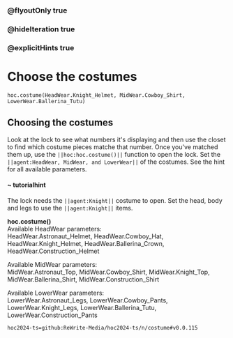 ### @flyoutOnly true
### @hideIteration true
### @explicitHints true

# Choose the costumes

```python-template
hoc.costume(HeadWear.Knight_Helmet, MidWear.Cowboy_Shirt, LowerWear.Ballerina_Tutu)
```

## Choosing the costumes
Look at the lock to see what numbers it's displaying and then use the closet to find which costume pieces matche that number. Once you've matched them up, use the ``||hoc:hoc.costume()||`` function to open the lock. Set the ``||agent:HeadWear, MidWear, and LowerWear||`` of the costumes. See the hint for all available parameters.

#### ~ tutorialhint
The lock needs the ``||agent:Knight||`` costume to open. Set the head, body and legs to use the ``||agent:Knight||`` items.

**hoc.costume()**  
Available HeadWear parameters:  
HeadWear.Astronaut_Helmet, HeadWear.Cowboy_Hat, HeadWear.Knight_Helmet, HeadWear.Ballerina_Crown, HeadWear.Construction_Helmet

Available MidWear parameters:  
MidWear.Astronaut_Top, MidWear.Cowboy_Shirt, MidWear.Knight_Top, MidWear.Ballerina_Shirt, MidWear.Construction_Shirt

Available LowerWear parameters:  
LowerWear.Astronaut_Legs, LowerWear.Cowboy_Pants, LowerWear.Knight_Legs, LowerWear.Ballerina_Tutu, LowerWear.Construction_Pants




```package
hoc2024-ts=github:ReWrite-Media/hoc2024-ts/n/costume#v0.0.115
```